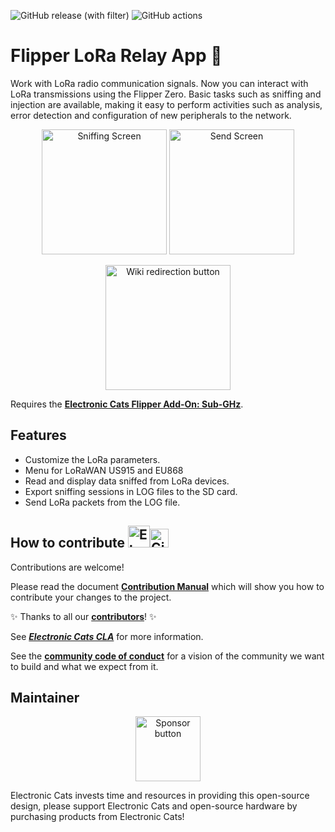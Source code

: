 ![GitHub release (with filter)](https://img.shields.io/github/v/release/ElectronicCats/flipper-rs485modbus?color=%23008000)
![GitHub actions](https://img.shields.io/github/actions/workflow/status/ElectronicCats/flipper-rs485modbus/build.yml)

# Flipper LoRa Relay App :dolphin:

Work with LoRa radio communication signals. Now you can interact with LoRa transmissions using the Flipper Zero. Basic tasks such as sniffing and injection are available, making it easy to perform activities such as analysis, error detection and configuration of new peripherals to the network.

<p align="center">
 <img src="https://github.com/ElectronicCats/flipper-SX1262-LoRa/blob/main/assets/start_sniff.png" alt="Sniffing Screen" height=200 />
 <img src="https://github.com/ElectronicCats/flipper-SX1262-LoRa/blob/main/assets/lora_tx.png" alt="Send Screen" height=200 />
</p>

<p align=center>
 <a href="https://github.com/ElectronicCats/flipper-SX1262-LoRa/wiki">
  <img src="https://github.com/ElectronicCats/flipper-SX1262-LoRa/blob/main/assets/ec_wki_button.png" alt="Wiki redirection button" width=200 />
 </a>
</p>

Requires the [**Electronic Cats Flipper Add-On: Sub-GHz**](https://electroniccats.com/store/flipper-add-on-subghz/).

## Features

* Customize the LoRa parameters.
* Menu for LoRaWAN US915 and EU868
* Read and display data sniffed from LoRa devices.
   <!-- * Hexadecimal or Normal data output format selector -->
* Export sniffing sessions in LOG files to the SD card.
* Send LoRa packets from the LOG file.
  <!-- * Saves the recent packet structures, then allows you to modify & inject them again -->

## How to contribute <img src="https://electroniccats.com/wp-content/uploads/2018/01/fav.png" alt="Electronic Cats Logo" height="35"/><img src="https://raw.githubusercontent.com/gist/ManulMax/2d20af60d709805c55fd784ca7cba4b9/raw/bcfeac7604f674ace63623106eb8bb8471d844a6/github.gif" alt="GitHub Logo" height="30"/>

Contributions are welcome!

Please read the document [**Contribution Manual**](https://github.com/ElectronicCats/electroniccats-cla/blob/main/electroniccats-contribution-manual.md)  which will show you how to contribute your changes to the project.

✨ Thanks to all our [**contributors**](https://github.com/ElectronicCats/flipper-SX1262-LoRa/graphs/contributors)! ✨

See [**_Electronic Cats CLA_**](https://github.com/ElectronicCats/electroniccats-cla/blob/main/electroniccats-cla.md) for more information.

See the  [**community code of conduct**](https://github.com/ElectronicCats/electroniccats-cla/blob/main/electroniccats-community-code-of-conduct.md) for a vision of the community we want to build and what we expect from it.

## Maintainer

<p align="center">
 <a href="https://github.com/sponsors/ElectronicCats">
  <img src="https://electroniccats.com/wp-content/uploads/2020/07/Badge_GHS.png" alt="Sponsor button" height="104" />
 </a>
</p>

Electronic Cats invests time and resources in providing this open-source design, please support Electronic Cats and open-source hardware by purchasing products from Electronic Cats!
